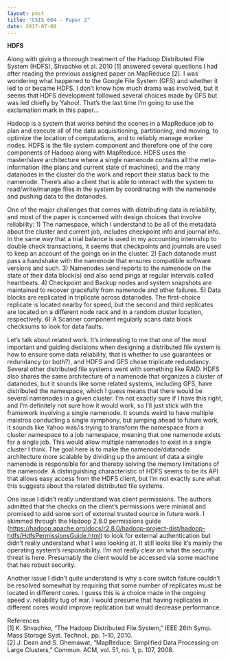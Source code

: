 ```yaml
---
layout: post
title: "CSIS 604 - Paper 2"
date: 2017-07-09
---
```

<b>HDFS</b>

Along with giving a thorough treatment of the Hadoop Distributed File System (HDFS), Shvachko et al. 2010 [1] answered several questions I had after reading the previous assigned paper on MapReduce [2]⁠. I was wondering what happened to the Google File System (GFS) and whether it led to or became HDFS. I don’t know how much drama was involved, but it seems that HDFS development followed several choices made by GFS but was led chiefly by Yahoo!. That’s the last time I’m going to use the exclamation mark in this paper…  

Hadoop is a system that works behind the scenes in a MapReduce job to plan and execute all of the data acquisitioning, partitioning, and moving, to optimize the location of computations, and to reliably manage worker nodes. HDFS is the file system component and therefore one of the core components of Hadoop along with MapReduce. HDFS uses the master/slave architecture where a single namenode contains all the meta-information (the plans and current state of machines), and the many datanodes in the cluster do the work and report their status back to the namenode. There’s also a client that is able to interact with the system to read/write/manage files in the system by coordinating with the namenode and pushing data to the datanodes.  

One of the major challenges that comes with distributing data is reliability, and most of the paper is concerned with design choices that involve reliability: 1) The namespace, which I understand to be all of the metadata about the cluster and current job, includes checkpoint info and journal info. In the same way that a trial balance is used in my accounting internship to double check transactions, it seems that checkpoints and journals are used to keep an account of the goings on in the cluster. 2) Each datanode must pass a handshake with the namenode that ensures compatible software versions and such. 3) Namenodes send reports to the namenode on the state of their data block(s) and also send pings at regular intervals called heartbeats. 4) Checkpoint and Backup nodes and system snapshots are maintained to recover gracefully from namenode and other failures. 5) Data blocks are replicated in triplicate across datanodes. The first-choice replicate is located nearby for speed, but the second and third replicates are located on a different node rack and in a random cluster location, respectively. 6) A Scanner component regularly scans data block checksums to look for data faults.  

Let’s talk about related work. It’s interesting to me that one of the most important and guiding decisions when designing a distributed file system is how to ensure some data reliability, that is whether to use guarantees or redundancy (or both?), and HDFS and GFS chose triplicate redundancy. Several other distributed file systems went with something like RAID. HDFS also shares the same architecture of a namenode that organizes a cluster of datanodes, but it sounds like some related systems, including GFS, have distributed the namespace, which I guess means that there would be several namenodes in a given cluster. I’m not exactly sure if I have this right, and I’m definitely not sure how it would work, so I’ll just stick with the framework involving a single namenode. It sounds weird to have multiple maistros conducting a single symphony, but jumping ahead to future work, it sounds like Yahoo was/is trying to transform the namespace from a cluster namespace to a job namespace, meaning that one namenode exists for a single job. This would allow multiple namenodes to exist in a single cluster I think. The goal here is to make the namenode/datanode architecture more scalable by dividing up the amount of data a single namenode is responsible for and thereby solving the memory limitations of the namenode. A distinguishing characteristic of HDFS seems to be its API that allows easy access from the HDFS client, but I’m not exactly sure what this suggests about the related distributed file systems.   

One issue I didn’t really understand was client permissions. The authors admitted that the checks on the client’s permissions were minimal and promised to add some sort of external trusted source in future work. I skimmed through the Hadoop 2.8.0 permissions guide (https://hadoop.apache.org/docs/r2.8.0/hadoop-project-dist/hadoop-hdfs/HdfsPermissionsGuide.html) to look for external authentication but didn’t really understand what I was looking at. It still looks like it’s mainly the operating system’s responsibility. I’m not really clear on what the security threat is here. Presumably the client would be accessed via some machine that has robust security.  

Another issue I didn’t quite understand is why a core switch failure couldn’t be resolved somewhat by requiring that some number of replicates must be located in different cores. I guess this is a choice made in the ongoing speed v. reliability tug of war. I would presume that having replicates in different cores would improve replication but would decrease performance.  


References  
[1]	K. Shvachko, “The Hadoop Distributed File System,” IEEE 26th Symp. Mass Storage Syst. Technol., pp. 1–10, 2010.  
[2]	J. Dean and S. Ghemawat, “MapReduce: Simplified Data Processing on Large Clusters,” Commun. ACM, vol. 51, no. 1, p. 107, 2008.  

